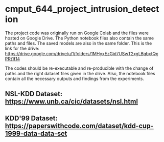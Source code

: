 # cmput_644_project_intrusion_detection

The project code was originally run on Google Colab and the files were hosted on Google Drive. The Python notebook files also contain the same paths and files. The saved models are also in the same folder. This is the link for the drive: https://drive.google.com/drive/u/1/folders/1MHyxEzGid7USwT2xgLBqbxtQgPRt1f14

The codes should be re-executable and re-producible with the change of paths and the right dataset files given in the drive. Also, the notebook files contain all the necessary outputs and findings from the experiments.


## NSL-KDD Dataset: https://www.unb.ca/cic/datasets/nsl.html
## KDD'99 Dataset: https://paperswithcode.com/dataset/kdd-cup-1999-data-data-set
